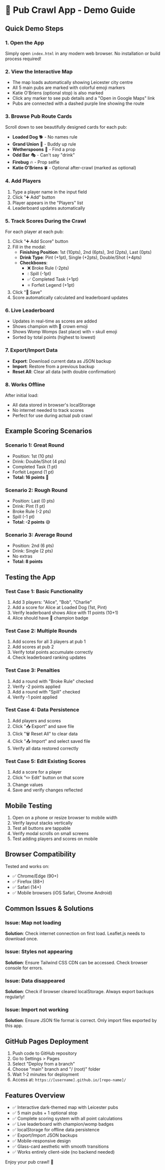# 🍻 Pub Crawl App - Demo Guide

## Quick Demo Steps

### 1. Open the App
Simply open `index.html` in any modern web browser. No installation or build process required!

### 2. View the Interactive Map
- The map loads automatically showing Leicester city centre
- All 5 main pubs are marked with colorful emoji markers
- Katie O'Briens (optional stop) is also marked
- Click any marker to see pub details and a "Open in Google Maps" link
- Pubs are connected with a dashed purple line showing the route

### 3. Browse Pub Route Cards
Scroll down to see beautifully designed cards for each pub:
- **Loaded Dog** 🐕 - No names rule
- **Grand Union** 🚂 - Buddy up rule  
- **Wetherspoons** 🍺 - Find a prop
- **Odd Bar** 🎭 - Can't say "drink"
- **Firebug** 🔥 - Prop selfie
- **Katie O'Briens** 🍀 - Optional after-crawl (marked as optional)

### 4. Add Players
1. Type a player name in the input field
2. Click "➕ Add" button
3. Player appears in the "Players" list
4. Leaderboard updates automatically

### 5. Track Scores During the Crawl
For each player at each pub:
1. Click "➕ Add Score" button
2. Fill in the modal:
   - **Finishing Position**: 1st (10pts), 2nd (6pts), 3rd (2pts), Last (0pts)
   - **Drink Type**: Pint (+1pt), Single (+2pts), Double/Shot (+4pts)
   - **Checkboxes**:
     - ❌ Broke Rule (-2pts)
     - 💧 Spill (-1pt)
     - ✅ Completed Task (+1pt)
     - ⭐ Forfeit Legend (+1pt)
3. Click "💾 Save"
4. Score automatically calculated and leaderboard updates

### 6. Live Leaderboard
- Updates in real-time as scores are added
- Shows champion with 👑 crown emoji
- Shows Womp Womps (last place) with 💀 skull emoji
- Sorted by total points (highest to lowest)

### 7. Export/Import Data
- **Export**: Download current data as JSON backup
- **Import**: Restore from a previous backup
- **Reset All**: Clear all data (with double confirmation)

### 8. Works Offline
After initial load:
- All data stored in browser's localStorage
- No internet needed to track scores
- Perfect for use during actual pub crawl

## Example Scoring Scenarios

### Scenario 1: Great Round
- Position: 1st (10 pts)
- Drink: Double/Shot (4 pts)
- Completed Task (1 pt)
- Forfeit Legend (1 pt)
- **Total: 16 points** 🎉

### Scenario 2: Rough Round
- Position: Last (0 pts)
- Drink: Pint (1 pt)
- Broke Rule (-2 pts)
- Spill (-1 pt)
- **Total: -2 points** 😅

### Scenario 3: Average Round
- Position: 2nd (6 pts)
- Drink: Single (2 pts)
- No extras
- **Total: 8 points**

## Testing the App

### Test Case 1: Basic Functionality
1. Add 3 players: "Alice", "Bob", "Charlie"
2. Add a score for Alice at Loaded Dog (1st, Pint)
3. Verify leaderboard shows Alice with 11 points (10+1)
4. Alice should have 👑 champion badge

### Test Case 2: Multiple Rounds
1. Add scores for all 3 players at pub 1
2. Add scores at pub 2
3. Verify total points accumulate correctly
4. Check leaderboard ranking updates

### Test Case 3: Penalties
1. Add a round with "Broke Rule" checked
2. Verify -2 points applied
3. Add a round with "Spill" checked
4. Verify -1 point applied

### Test Case 4: Data Persistence
1. Add players and scores
2. Click "📥 Export" and save file
3. Click "🗑️ Reset All" to clear data
4. Click "📤 Import" and select saved file
5. Verify all data restored correctly

### Test Case 5: Edit Existing Scores
1. Add a score for a player
2. Click "✏️ Edit" button on that score
3. Change values
4. Save and verify changes reflected

## Mobile Testing
1. Open on a phone or resize browser to mobile width
2. Verify layout stacks vertically
3. Test all buttons are tappable
4. Verify modal scrolls on small screens
5. Test adding players and scores on mobile

## Browser Compatibility
Tested and works on:
- ✅ Chrome/Edge (90+)
- ✅ Firefox (88+)
- ✅ Safari (14+)
- ✅ Mobile browsers (iOS Safari, Chrome Android)

## Common Issues & Solutions

### Issue: Map not loading
**Solution**: Check internet connection on first load. Leaflet.js needs to download once.

### Issue: Styles not appearing
**Solution**: Ensure Tailwind CSS CDN can be accessed. Check browser console for errors.

### Issue: Data disappeared
**Solution**: Check if browser cleared localStorage. Always export backups regularly!

### Issue: Import not working
**Solution**: Ensure JSON file format is correct. Only import files exported by this app.

## GitHub Pages Deployment
1. Push code to GitHub repository
2. Go to Settings > Pages
3. Select "Deploy from a branch"
4. Choose "main" branch and "/ (root)" folder
5. Wait 1-2 minutes for deployment
6. Access at: `https://[username].github.io/[repo-name]/`

## Features Overview
- ✅ Interactive dark-themed map with Leicester pubs
- ✅ 5 main pubs + 1 optional stop
- ✅ Complete scoring system with all point calculations
- ✅ Live leaderboard with champion/womp badges
- ✅ localStorage for offline data persistence
- ✅ Export/Import JSON backups
- ✅ Mobile-responsive design
- ✅ Glass-card aesthetic with smooth transitions
- ✅ Works entirely client-side (no backend needed)

Enjoy your pub crawl! 🍻
